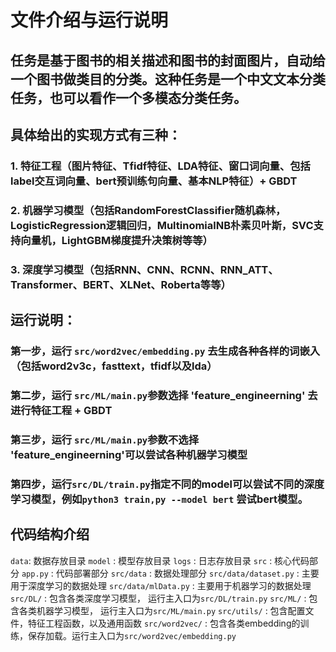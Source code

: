 # 文件介绍与运行说明


## 任务是基于图书的相关描述和图书的封面图片，自动给一个图书做类目的分类。这种任务是一个中文文本分类任务，也可以看作一个多模态分类任务。



## 具体给出的实现方式有三种：

### 1. 特征工程（图片特征、Tfidf特征、LDA特征、窗口词向量、包括label交互词向量、bert预训练句向量、基本NLP特征）+ GBDT
### 2. 机器学习模型（包括RandomForestClassifier随机森林，LogisticRegression逻辑回归，MultinomialNB朴素贝叶斯，SVC支持向量机，LightGBM梯度提升决策树等等）
### 3. 深度学习模型（包括RNN、CNN、RCNN、RNN_ATT、Transformer、BERT、XLNet、Roberta等等）



## 运行说明：

### 第一步，运行 `src/word2vec/embedding.py` 去生成各种各样的词嵌入（包括word2v3c，fasttext，tfidf以及lda）

### 第二步，运行 `src/ML/main.py`参数选择 'feature_engineerning' 去进行特征工程 + GBDT

### 第三步，运行 `src/ML/main.py`参数不选择 'feature_engineerning'可以尝试各种机器学习模型

### 第四步，运行`src/DL/train.py`指定不同的model可以尝试不同的深度学习模型，例如`python3 train,py --model bert`  尝试bert模型。



## 代码结构介绍
`data`: 数据存放目录
`model` : 模型存放目录
`logs` : 日志存放目录
`src` : 核心代码部分
`app.py` : 代码部署部分
`src/data` : 数据处理部分
`src/data/dataset.py` : 主要用于深度学习的数据处理
`src/data/mlData.py` : 主要用于机器学习的数据处理
`src/DL/` : 包含各类深度学习模型， 运行主入口为`src/DL/train.py`
`src/ML/` : 包含各类机器学习模型， 运行主入口为`src/ML/main.py`
`src/utils/` : 包含配置文件，特征工程函数，以及通用函数
`src/word2vec/` : 包含各类embedding的训练，保存加载。运行主入口为`src/word2vec/embedding.py`

